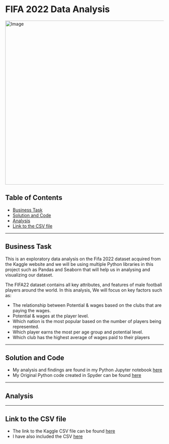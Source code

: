 # FIFA 2022 Data Analysis

<img src="https://github.com/KennethManzi1/Data-Analysis-projects/assets/120513764/57199a3d-2d7f-44bb-92a2-4895ea28685b" 
alt="Image" width="700" height="520">


## Table of Contents
- [Business Task](#business-task)
- [Solution and Code](#Solution-and-Code)
- [Analysis](#Analysis)
- [Link to the CSV file](#Link-to-the-CSV-file)

***

## Business Task

This is an exploratory data analysis on the Fifa 2022 dataset acquired from the Kaggle website and we will be using multiple Python libraries in this project such as Pandas and Seaborn that will help us in analysing and visualizing our dataset.

The FIFA22 dataset contains all key attributes, and features of male football players around the world. In this analysis, We will focus on key factors such as:
- The relationship between Potential & wages based on the clubs that are paying the wages.
- Potential & wages at the player level.
- Which nation is the most popular based on the number of players being represented.
- Which player earns the most per age group and potential level.
- Which club has the highest average of wages paid to their players





***

## Solution and Code

- My analysis and findings are found in my Python Jupyter notebook [here](https://github.com/KennethManzi1/Data-Analysis-projects/blob/main/2022%20Fifa%20Analysis/Fifa%202022%20analysis.ipynb)
- My Original Python code created in Spyder can be found [here](https://github.com/KennethManzi1/Data-Analysis-projects/blob/main/2022%20Fifa%20Analysis/Fifa2022Analysis.py)


***

## Analysis 




***

## Link to the CSV file
- The link to the Kaggle CSV file can be found [here](https://www.kaggle.com/datasets/stefanoleone992/fifa-22-complete-player-dataset/code)
- I have also included the CSV [here](https://github.com/KennethManzi1/Data-Analysis-projects/blob/main/2022%20Fifa%20Analysis/players22.csv)





